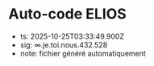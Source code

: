 # Auto-code ELIOS
- ts: 2025-10-25T03:33:49.900Z
- sig: ∞.je.toi.nous.432.528
- note: fichier généré automatiquement